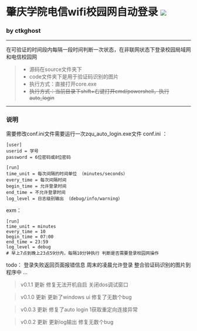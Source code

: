 # 肇庆学院电信wifi校园网自动登录 [![](https://img.shields.io/badge/release-0.1.1-brightgreen.svg)](https://github.com/CtkGHoSt/zqu_auto_login/releases)

### by ctkghost
---

在可验证的时间段内每隔一段时间判断一次状态，在非联网状态下登录校园局域网和电信校园网
> * 源码在source文件夹下
> * code文件夹下是用于验证码识别的图片
> * 执行方式：直接打开core.exe
> * ~~执行方式：当前目录下shift+右键打开cmd/powershell，执行auto_login~~

---
### 说明
需要修改conf.ini文件需要运行一次zqu_auto_login.exe文件
conf.ini ：
```
[user]
userid = 学号
password = 6位密码或8位密码

[run]
time_unit = 每次间隔的时间单位 （minutes/seconds）
every_time = 每次间隔时间
begin_time = 允许登录时间
end_time = 不允许登录时间
log_level = 日志级别输出 （debug/info/warning）
```
exm：
```
[run]
time_unit = minutes
every_time = 10
begin_time = 07:00
end_time = 23:59
log_level = debug
# 早上7点到晚上23点59分内，每隔10分钟执行 判断是否需要登录校园网操作
```

>
todo：
登录失败返回页面报错信息
周末的凌晨允许登录
整合验证码识别的图片到程序中
…

> v0.1.1 更新
修复无法开机自启
关闭dos调试窗口

> v0.1.0 更新
更新了windows ui
修复了无数个bug

> v0.0.3 更新
修复了auto login 1获取重定向连接异常

> v0.0.2 更新
更新log输出
修复无数个bug

